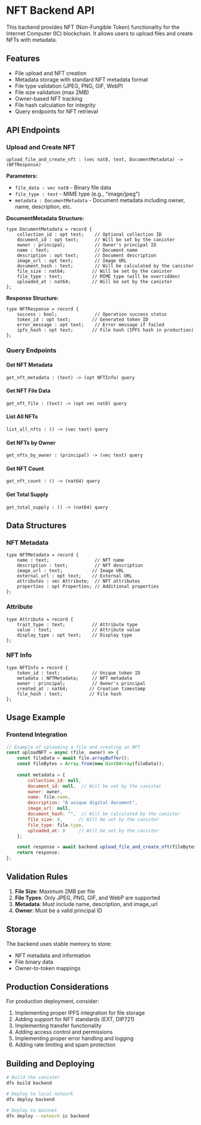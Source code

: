 # NFT Backend API

This backend provides NFT (Non-Fungible Token) functionality for the Internet Computer (IC) blockchain. It allows users to upload files and create NFTs with metadata.

## Features

- File upload and NFT creation
- Metadata storage with standard NFT metadata format
- File type validation (JPEG, PNG, GIF, WebP)
- File size validation (max 2MB)
- Owner-based NFT tracking
- File hash calculation for integrity
- Query endpoints for NFT retrieval

## API Endpoints

### Upload and Create NFT
```candid
upload_file_and_create_nft : (vec nat8, text, DocumentMetadata) -> (NFTResponse)
```

**Parameters:**
- `file_data : vec nat8` - Binary file data
- `file_type : text` - MIME type (e.g., "image/jpeg")
- `metadata : DocumentMetadata` - Document metadata including owner, name, description, etc.

**DocumentMetadata Structure:**
```candid
type DocumentMetadata = record {
    collection_id : opt text;    // Optional collection ID
    document_id : opt text;      // Will be set by the canister
    owner : principal;           // Owner's principal ID
    name : text;                 // Document name
    description : opt text;      // Document description
    image_url : opt text;        // Image URL
    document_hash : text;        // Will be calculated by the canister
    file_size : nat64;          // Will be set by the canister
    file_type : text;           // MIME type (will be overridden)
    uploaded_at : nat64;        // Will be set by the canister
};
```

**Response Structure:**
```candid
type NFTResponse = record {
    success : bool;              // Operation success status
    token_id : opt text;        // Generated token ID
    error_message : opt text;    // Error message if failed
    ipfs_hash : opt text;       // File hash (IPFS hash in production)
};
```

### Query Endpoints

#### Get NFT Metadata
```candid
get_nft_metadata : (text) -> (opt NFTInfo) query
```

#### Get NFT File Data
```candid
get_nft_file : (text) -> (opt vec nat8) query
```

#### List All NFTs
```candid
list_all_nfts : () -> (vec text) query
```

#### Get NFTs by Owner
```candid
get_nfts_by_owner : (principal) -> (vec text) query
```

#### Get NFT Count
```candid
get_nft_count : () -> (nat64) query
```

#### Get Total Supply
```candid
get_total_supply : () -> (nat64) query
```

## Data Structures

### NFT Metadata
```candid
type NFTMetadata = record {
    name : text;                 // NFT name
    description : text;          // NFT description
    image_url : text;           // Image URL
    external_url : opt text;    // External URL
    attributes : vec Attribute;  // NFT attributes
    properties : opt Properties; // Additional properties
};
```

### Attribute
```candid
type Attribute = record {
    trait_type : text;          // Attribute type
    value : text;               // Attribute value
    display_type : opt text;    // Display type
};
```

### NFT Info
```candid
type NFTInfo = record {
    token_id : text;            // Unique token ID
    metadata : NFTMetadata;     // NFT metadata
    owner : principal;          // Owner's principal
    created_at : nat64;        // Creation timestamp
    file_hash : text;          // File hash
};
```

## Usage Example

### Frontend Integration

```javascript
// Example of uploading a file and creating an NFT
const uploadNFT = async (file, owner) => {
    const fileData = await file.arrayBuffer();
    const fileBytes = Array.from(new Uint8Array(fileData));
    
    const metadata = {
        collection_id: null,
        document_id: null,  // Will be set by the canister
        owner: owner,
        name: file.name,
        description: "A unique digital document",
        image_url: null,
        document_hash: "",  // Will be calculated by the canister
        file_size: 0,      // Will be set by the canister
        file_type: file.type,
        uploaded_at: 0     // Will be set by the canister
    };

    const response = await backend.upload_file_and_create_nft(fileBytes, file.type, metadata);
    return response;
};
```

## Validation Rules

1. **File Size**: Maximum 2MB per file
2. **File Types**: Only JPEG, PNG, GIF, and WebP are supported
3. **Metadata**: Must include name, description, and image_url
4. **Owner**: Must be a valid principal ID

## Storage

The backend uses stable memory to store:
- NFT metadata and information
- File binary data
- Owner-to-token mappings

## Production Considerations

For production deployment, consider:
1. Implementing proper IPFS integration for file storage
2. Adding support for NFT standards (EXT, DIP721)
3. Implementing transfer functionality
4. Adding access control and permissions
5. Implementing proper error handling and logging
6. Adding rate limiting and spam protection

## Building and Deploying

```bash
# Build the canister
dfx build backend

# Deploy to local network
dfx deploy backend

# Deploy to mainnet
dfx deploy --network ic backend
``` 